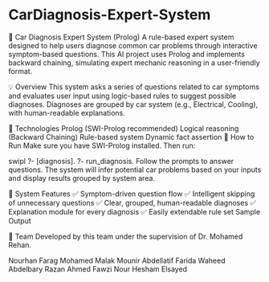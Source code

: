 # CarDiagnosis-Expert-System
🧰 Car Diagnosis Expert System (Prolog)
A rule-based expert system designed to help users diagnose common car problems through interactive symptom-based questions. This AI project uses Prolog and implements backward chaining, simulating expert mechanic reasoning in a user-friendly format.

💡 Overview
This system asks a series of questions related to car symptoms and evaluates user input using logic-based rules to suggest possible diagnoses. Diagnoses are grouped by car system (e.g., Electrical, Cooling), with human-readable explanations.

🔧 Technologies
Prolog (SWI-Prolog recommended)
Logical reasoning (Backward Chaining)
Rule-based system
Dynamic fact assertion
🚀 How to Run
Make sure you have SWI-Prolog installed. Then run:

swipl
?- [diagnosis].
?- run_diagnosis.
Follow the prompts to answer questions. The system will infer potential car problems based on your inputs and display results grouped by system area.

🧠 System Features
✅ Symptom-driven question flow
✅ Intelligent skipping of unnecessary questions
✅ Clear, grouped, human-readable diagnoses
✅ Explanation module for every diagnosis
✅ Easily extendable rule set
Sample Output
  

👥 Team
Developed by this team under the supervision of Dr. Mohamed Rehan.

Nourhan Farag Mohamed
Malak Mounir Abdellatif
Farida Waheed Abdelbary
Razan Ahmed Fawzi
Nour Hesham Elsayed
